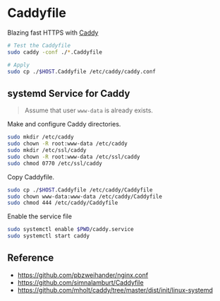 # Caddyfile

Blazing fast HTTPS with [Caddy](https://caddyserver.com/)

```bash
# Test the Caddyfile
sudo caddy -conf ./*.Caddyfile

# Apply
sudo cp ./$HOST.Caddyfile /etc/caddy/caddy.conf
```

## systemd Service for Caddy

> Assume that user `www-data` is already exists.

Make and configure Caddy directories.

```bash
sudo mkdir /etc/caddy
sudo chown -R root:www-data /etc/caddy
sudo mkdir /etc/ssl/caddy
sudo chown -R root:www-data /etc/ssl/caddy
sudo chmod 0770 /etc/ssl/caddy
```

Copy Caddyfile.

```bash
sudo cp ./$HOST.Caddyfile /etc/caddy/Caddyfile
sudo chown www-data:www-data /etc/caddy/Caddyfile
sudo chmod 444 /etc/caddy/Caddyfile
```

Enable the service file

```bash
sudo systemctl enable $PWD/caddy.service
sudo systemctl start caddy
```

## Reference

- https://github.com/pbzweihander/nginx.conf
- https://github.com/simnalamburt/Caddyfile
- https://github.com/mholt/caddy/tree/master/dist/init/linux-systemd
